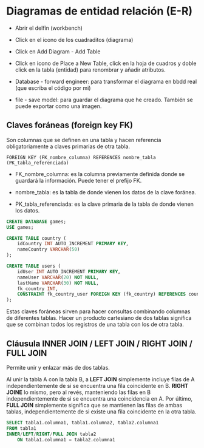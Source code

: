# Diagramas de entidad relación (E-R)

- Abrir el delfín (workbench)
- Click en el icono de los cuadraditos (diagrama)
- Click en Add Diagram - Add Table
- Click en icono de Place a New Table, click en la hoja de cuadros y doble click en la tabla (entidad) para renombrar y añadir atributos.

- Database - forward engineer: para transformar el diagrama en bbdd real (que escriba el código por mi)

- file - save model: para guardar el diagrama que he creado. También se puede exportar como una imagen.

## Claves foráneas (foreign key FK)

Son columnas que se definen en una tabla y hacen referencia obligatoriamente a claves primarias de otra tabla.

`FOREIGN KEY (FK_nombre_columna) REFERENCES nombre_tabla (PK_tabla_referenciada)`

- FK_nombre_columna: es la columna previamente definida donde se guardará la información. Puede tener el prefijo FK.

- nombre_tabla: es la tabla de donde vienen los datos de la clave foránea.

- PK_tabla_referenciada: es la clave primaria de la tabla de donde vienen los datos.

```sql
CREATE DATABASE games;
USE games;

CREATE TABLE country (
	idCountry INT AUTO_INCREMENT PRIMARY KEY,
    nameCountry VARCHAR(50)
);

CREATE TABLE users (
	idUser INT AUTO_INCREMENT PRIMARY KEY,
    nameUser VARCHAR(20) NOT NULL,
    lastName VARCHAR(30) NOT NULL,
    fk_country INT,
    CONSTRAINT fk_country_user FOREIGN KEY (fk_country) REFERENCES country(idCountry)
);
```

Estas claves foráneas sirven para hacer consultas combinando columnas de diferentes tablas.
Hacer un producto cartesiano de dos tablas significa que se combinan todos los registros de una tabla con los de otra tabla.

## Cláusula INNER JOIN / LEFT JOIN / RIGHT JOIN / FULL JOIN

Permite unir y enlazar más de dos tablas.

Al unir la tabla A con la tabla B, a **LEFT JOIN** simplemente incluye filas de A independientemente de si se encuentra una fila coincidente en B. **RIGHT JOINE** lo mismo, pero al revés, manteniendo las filas en B independientemente de si se encuentra una coincidencia en A. Por último, **FULL JOIN** simplemente significa que se mantienen las filas de ambas tablas, independientemente de si existe una fila coincidente en la otra tabla.

```sql
SELECT tabla1.columna1, tabla1.columna2, tabla2.columna1
FROM tabla1
INNER/LEFT/RIGHT/FULL JOIN tabla2
    ON tabla1.columna1 = tabla2.columna1
```
